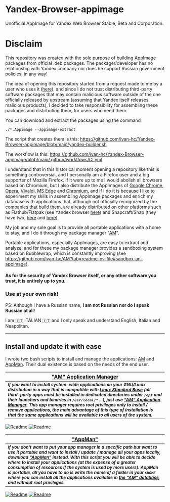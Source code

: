 # Yandex-Browser-appimage
Unofficial AppImage for Yandex Web Browser Stable, Beta and Corporation.

# Disclaim
This repository was created with the sole purpose of building AppImage packages from official .deb packages. The packager/developer has no relationship with Yandex company nor does he support Russian government policies, in any way!

The idea of ​​opening this repository started from a request made to me by a user who uses it ([here](https://github.com/ivan-hc/AM/issues/760)), and since I do not trust distributing third-party software packages that may contain malicious software outside of the one officially released by upstream (assuming that Yandex itself releases malicious products), I decided to take responsibility for assembling these packages and distributing them, for users who need them.

You can download and extract the packages using the command
```
./*.Appimage --appimage-extract
```
The script that creates them is this: https://github.com/ivan-hc/Yandex-Browser-appimage/blob/main/yandex-builder.sh

The workflow is this: https://github.com/ivan-hc/Yandex-Browser-appimage/blob/main/.github/workflows/CI.yml

I understand that in this historical moment opening a repository like this is something controversial, and I personally am a Firefox user and a big supporter of Mozilla Firefox. If it were up to me I would abolish all browsers based on Chromium, but I also distribute the AppImages of [Google Chrome](https://github.com/ivan-hc/Chrome-appimage), [Opera](https://github.com/ivan-hc/Opera-appimage), [Vivaldi](https://github.com/ivan-hc/Vivaldi-appimage), [MS Edge](https://github.com/ivan-hc/MS-Edge-appimage) and [Chromium](https://github.com/ivan-hc/Chromium-Web-Browser-appimage), and if I do it is because I like to experiment my skills in assembling AppImage packages and enrich my database with applications that, although not officially recognized by the companies that build them, are already distributed on other platforms such as Flathub/Flatpak (see Yandex browser [here](https://flathub.org/apps/ru.yandex.Browser)) and Snapcraft/Snap (they have two, [here](https://snapcraft.io/yandex) and [here](https://snapcraft.io/yandex-browser)).

My job and my sole goal is to provide all portable applications with a home to stay, and I do it through my package manager "[AM](https://github.com/ivan-hc/AM)".

Portable applications, especially AppImages, are easy to extract and analyze, and for these my package manager provides a sandboxing system based on Bubblewrap, which is constantly improving (see https://github.com/ivan-hc/AM?tab=readme-ov-file#sandbox-an-appimage).

#### As for the security of Yandex Browser itself, or any other software you trust, it is entirely up to you.
### Use at your own risk!

PS: Although I have a Russian name, **I am not Russian nor do I speak Russian at all**!

I am 🇮🇹 ITALIAN 🇮🇹 and I only speak and understand English, Italian and Neapolitan.

---------------------------------

## Install and update it with ease

I wrote two bash scripts to install and manage the applications: [AM](https://github.com/ivan-hc/AM-Application-Manager) and [AppMan](https://github.com/ivan-hc/AppMan). Their dual existence is based on the needs of the end user.

| [**"AM" Application Manager**](https://github.com/ivan-hc/AM-Application-Manager) |
| -- |
| <sub>***If you want to install system-wide applications on your GNU/Linux distribution in a way that is compatible with [Linux Standard Base](https://refspecs.linuxfoundation.org/lsb.shtml) (all third-party apps must be installed in dedicated directories under `/opt` and their launchers and binaries in `/usr/local/*` ...), just use ["AM" Application Manager](https://github.com/ivan-hc/AM-Application-Manager). This app manager requires root privileges only to install / remove applications, the main advantage of this type of installation is that the same applications will be available to all users of the system.***</sub>
[![Readme](https://img.shields.io/github/stars/ivan-hc/AM-Application-Manager?label=%E2%AD%90&style=for-the-badge)](https://github.com/ivan-hc/AM-Application-Manager/stargazers) [![Readme](https://img.shields.io/github/license/ivan-hc/AM-Application-Manager?label=&style=for-the-badge)](https://github.com/ivan-hc/AM-Application-Manager/blob/main/LICENSE)

| [**"AppMan"**](https://github.com/ivan-hc/AppMan)
| --
| <sub>***If you don't want to put your app manager in a specific path but want to use it portable and want to install / update / manage all your apps locally, download ["AppMan"](https://github.com/ivan-hc/AppMan) instead. With this script you will be able to decide where to install your applications (at the expense of a greater consumption of resources if the system is used by more users). AppMan is portable, all you have to do is write the name of a folder in your `$HOME` where you can install all the applications available in [the "AM" database](https://github.com/ivan-hc/AM-Application-Manager/tree/main/programs), and without root privileges.***</sub>
[![Readme](https://img.shields.io/github/stars/ivan-hc/AppMan?label=%E2%AD%90&style=for-the-badge)](https://github.com/ivan-hc/AppMan/stargazers) [![Readme](https://img.shields.io/github/license/ivan-hc/AppMan?label=&style=for-the-badge)](https://github.com/ivan-hc/AppMan/blob/main/LICENSE)

